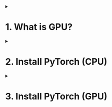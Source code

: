 <details>
<summary><h1>1. What is GPU?</h1></summary>

The CPU handles all the tasks required for all software on the server to run correctly. A GPU, on the other hand, supports the CPU to perform concurrent calculations. A GPU can complete simple and repetitive tasks much faster because it can break the task down into smaller components and finish them in parallel.

</details>


<details>
<summary><h1>2. Install PyTorch (CPU)</h1></summary>


</details>


<details>
<summary><h1>3. Install PyTorch (GPU)</h1></summary>

[A Step-by-Step Guide to Installing CUDA with PyTorch in Conda on Windows — Verifying via Console and PyCharm](https://medium.com/@harunijaz/a-step-by-step-guide-to-installing-cuda-with-pytorch-in-conda-on-windows-verifying-via-console-9ba4cd5ccbef).

</details>



















